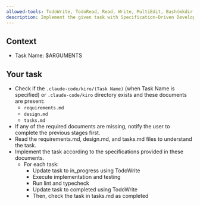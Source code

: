 ```yaml
---
allowed-tools: TodoWrite, TodoRead, Read, Write, MultiEdit, Bash(mkdir:*)
description: Implement the given task with Specification-Driven Development workflow
---
```


## Context

- Task Name: $ARGUMENTS

## Your task

- Check if the `.claude-code/kiro/(Task Name)` (when Task Name is specified) or `.claude-code/kiro` directory exists and these documents are present:
  - `requirements.md`
  - `design.md`
  - `tasks.md`
- If any of the required documents are missing, notify the user to complete the previous stages first.
- Read the requirements.md, design.md, and tasks.md files to understand the task.
- Implement the task according to the specifications provided in these documents.
  - For each task:
    - Update task to in_progress using TodoWrite
    - Execute implementation and testing
    - Run lint and typecheck
    - Update task to completed using TodoWrite
    - Then, check the task in tasks.md as completed

